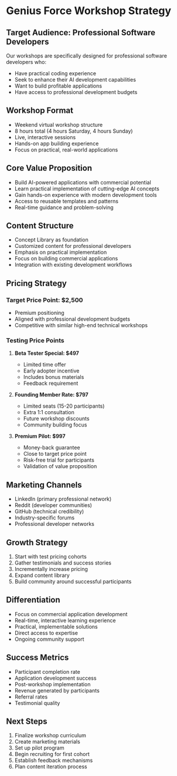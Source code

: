 # Genius Force Workshop Strategy

## Target Audience: Professional Software Developers
Our workshops are specifically designed for professional software developers who:
- Have practical coding experience
- Seek to enhance their AI development capabilities
- Want to build profitable applications
- Have access to professional development budgets

## Workshop Format
- Weekend virtual workshop structure
- 8 hours total (4 hours Saturday, 4 hours Sunday)
- Live, interactive sessions
- Hands-on app building experience
- Focus on practical, real-world applications

## Core Value Proposition
- Build AI-powered applications with commercial potential
- Learn practical implementation of cutting-edge AI concepts
- Gain hands-on experience with modern development tools
- Access to reusable templates and patterns
- Real-time guidance and problem-solving

## Content Structure
- Concept Library as foundation
- Customized content for professional developers
- Emphasis on practical implementation
- Focus on building commercial applications
- Integration with existing development workflows

## Pricing Strategy

### Target Price Point: $2,500
- Premium positioning
- Aligned with professional development budgets
- Competitive with similar high-end technical workshops

### Testing Price Points
1. **Beta Tester Special: $497**
   - Limited time offer
   - Early adopter incentive
   - Includes bonus materials
   - Feedback requirement

2. **Founding Member Rate: $797**
   - Limited seats (15-20 participants)
   - Extra 1:1 consultation
   - Future workshop discounts
   - Community building focus

3. **Premium Pilot: $997**
   - Money-back guarantee
   - Close to target price point
   - Risk-free trial for participants
   - Validation of value proposition

## Marketing Channels
- LinkedIn (primary professional network)
- Reddit (developer communities)
- GitHub (technical credibility)
- Industry-specific forums
- Professional developer networks

## Growth Strategy
1. Start with test pricing cohorts
2. Gather testimonials and success stories
3. Incrementally increase pricing
4. Expand content library
5. Build community around successful participants

## Differentiation
- Focus on commercial application development
- Real-time, interactive learning experience
- Practical, implementable solutions
- Direct access to expertise
- Ongoing community support

## Success Metrics
- Participant completion rate
- Application development success
- Post-workshop implementation
- Revenue generated by participants
- Referral rates
- Testimonial quality

## Next Steps
1. Finalize workshop curriculum
2. Create marketing materials
3. Set up pilot program
4. Begin recruiting for first cohort
5. Establish feedback mechanisms
6. Plan content iteration process
